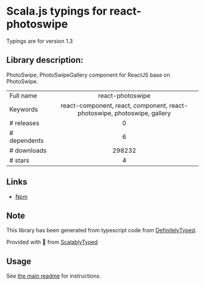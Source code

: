 
# Scala.js typings for react-photoswipe

Typings are for version 1.3

## Library description:
PhotoSwipe, PhotoSwipeGallery component for ReactJS base on PhotoSwipe.

|                    |                 |
| ------------------ | :-------------: |
| Full name          | react-photoswipe |
| Keywords           | react-component, react, component, react-photoswipe, photoswipe, gallery |
| # releases         | 0 |
| # dependents       | 6 |
| # downloads        | 298232 |
| # stars            | 4 |

## Links
- [Npm](https://www.npmjs.com/package/react-photoswipe)
    


## Note
This library has been generated from typescript code from [DefinitelyTyped](https://definitelytyped.org).

Provided with :purple_heart: from [ScalablyTyped](https://github.com/oyvindberg/ScalablyTyped)

## Usage
See [the main readme](../../readme.md) for instructions.



